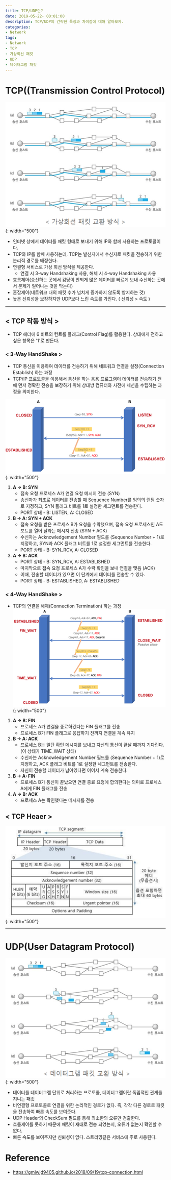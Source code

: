 ```yaml
---
title: TCP/UDP란?
date: 2019-05-22- 00:01:00
description: TCP/UDP의 간략한 특징과 차이점에 대해 알아보자.
categories:
- Network
tags: 
- Network
- TCP
- 가상회선 패킷
- UDP
- 데이터그램 패킷
---
```

# TCP((Transmission Control Protocol) 
![web_process](/assets/images/tcp.png){: width="500"}
- 인터넷 상에서 데이터를 패킷 형태로 보내기 위해 IP와 함께 사용하는 프로토콜이다. 
- TCP와 IP를 함께 사용하는데, TCP는 발신지에서 수신지로 패킷을 전송하기 위한 논리적 경로를 배정한다.
- 연결형 서비스로 가상 회선 방식을 제공한다. 
    + 연결 시 3-way Handshaking 사용, 해체 시 4-way Handshaking 사용
- 흐름제어(송신하는 곳에서 감당이 안되게 많은 데이터를 빠르게 보내 수신하는 곳에서 문제가 일어나는 것을 막는다)
- 혼잡제어(네트워크 내의 패킷 수가 넘치게 증가하지 않도록 방지하는 것)
- 높은 신뢰성을 보장하지만 UDP보다 느린 속도를 가진다. ( 신뢰성 > 속도 )

***

## < TCP 작동 방식 >
- TCP 헤더에 6 비트의 컨트롤 플래그(Control Flag)를 활용한다. 상대에게 전하고 싶은 항목은 '1'로 만든다.

### < 3-Way HandShake >
- TCP 통신을 이용하여 데이터를 전송하기 위해 네트워크 연결을 설정(Connection Establish) 하는 과정
- TCP/IP 프로토콜을 이용해서 통신을 하는 응용 프로그램이 데이터를 전송하기 전에 먼저 정확한 전송을 보장하기 위해 상대방 컴퓨터와 사전에 세션을 수립하는 과정을 의미한다.

![3-way Handshake](/assets/images/3wayHandshake.png){: width="500"}

1. **A -> B: SYN**
    - 접속 요청 프로세스 A가 연결 요청 메시지 전송 (SYN)
    - 송신자가 최초로 데이터를 전송할 때 Sequence Number를 임의의 랜덤 숫자로 지정하고, SYN 플래그 비트를 1로 설정한 세그먼트를 전송한다.
    - PORT 상태 - B: LISTEN, A: CLOSED
2. **B -> A: SYN + ACK**
    - 접속 요청을 받은 프로세스 B가 요청을 수락했으며, 접속 요청 프로세스인 A도 포트를 열어 달라는 메시지 전송 (SYN + ACK)
    - 수신자는 Acknowledgement Number 필드를 (Sequence Number + 1)로 지정하고, SYN과 ACK 플래그 비트를 1로 설정한 세그먼트를 전송한다.
    - PORT 상태 - B: SYN_RCV, A: CLOSED
3. **A -> B: ACK**
    - PORT 상태 - B: SYN_RCV, A: ESTABLISHED
    - 마지막으로 접속 요청 프로세스 A가 수락 확인을 보내 연결을 맺음 (ACK)
    - 이때, 전송할 데이터가 있으면 이 단계에서 데이터를 전송할 수 있다.
    - PORT 상태 - B: ESTABLISHED, A: ESTABLISHED

### < 4-Way HandShake >
- TCP의 연결을 해제(Connection Termination) 하는 과정
![3-way Handshake](/assets/images/4wayHandshake.png){: width="500"}

1. **A -> B: FIN**
    - 프로세스 A가 연결을 종료하겠다는 FIN 플래그를 전송
    - 프로세스 B가 FIN 플래그로 응답하기 전까지 연결을 계속 유지
2. **B -> A: ACK**
    - 프로세스 B는 일단 확인 메시지를 보내고 자신의 통신이 끝날 때까지 기다린다. (이 상태가 TIME_WAIT 상태)
    - 수신자는 Acknowledgement Number 필드를 (Sequence Number + 1)로 지정하고, ACK 플래그 비트를 1로 설정한 세그먼트를 전송한다.
    - 자신이 전송할 데이터가 남아있다면 이어서 계속 전송한다.
3. **B -> A: FIN**
    - 프로세스 B가 통신이 끝났으면 연결 종료 요청에 합의한다는 의미로 프로세스 A에게 FIN 플래그를 전송
4. **A -> B: ACK**
    - 프로세스 A는 확인했다는 메시지를 전송

## < TCP Heaer >
![TCP_Header](/assets/images/tcpHeader.png){: width="500"}

***

# UDP(User Datagram Protocol)
![web_process](/assets/images/udp.png){: width="500"}
- 데이터를 데이터그램 단위로 처리하는 프로토콜, 데이터그램이란 독립적인 관계를 지니는 패킷
- 비연결형 프로토콜로 연결을 위한 논리적인 경로가 없다. 즉, 각각 다른 경로로 패킷을 전송하여 빠른 속도를 보여준다.
- UDP Header의 CheckSum 필드를 통해 최소한의 오류만 검출한다.
- 흐름제어를 못하기 때문에 패킷이 재대로 전송 되었는지, 오류가 없는지 확인할 수 없다.
- 빠른 속도를 보여주지만 신뢰성이 없다. 스트리밍같은 서비스에 주로 사용된다.


# Reference
- <https://gmlwjd9405.github.io/2018/09/19/tcp-connection.html>